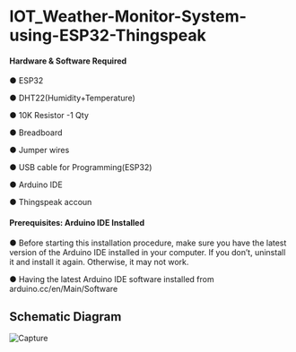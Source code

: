 #  IOT_Weather-Monitor-System-using-ESP32-Thingspeak




 #### Hardware & Software Required
● ESP32

● DHT22(Humidity+Temperature)

● 10K Resistor -1 Qty

● Breadboard

● Jumper wires

● USB cable for Programming(ESP32)

● Arduino IDE

● Thingspeak accoun


#### Prerequisites: Arduino IDE Installed
● Before starting this installation procedure, make sure you have the 
latest version of the Arduino IDE installed in your computer. If you 
don’t, uninstall it and install it again. Otherwise, it may not work.

● Having the latest Arduino IDE software installed 
from arduino.cc/en/Main/Software


## Schematic Diagram

![Capture](https://user-images.githubusercontent.com/49518103/147738773-22705991-7c86-4a4b-b56b-eaf148a12f5d.JPG)



